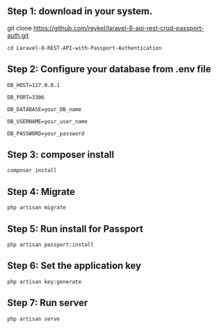<h2>Step 1: download in your system.</h2>  

git clone https://github.com/reykel/laravel-8-api-rest-crud-passport-auth.git

    cd Laravel-8-REST-API-with-Passport-Authentication

<h2>Step 2: Configure your database from .env file</h2> 

    DB_HOST=127.0.0.1

    DB_PORT=3306
    
    DB_DATABASE=your_DB_name
    
    DB_USERNAME=your_user_name
    
    DB_PASSWORD=your_password

<h2>Step 3: composer install</h2> 
    
    composer install

<h2>Step 4: Migrate</h2> 
    
    php artisan migrate

<h2>Step 5: Run install for Passport</h2>  

    php artisan passport:install

<h2>Step 6: Set the application key</h2>  

    php artisan key:generate

<h2>Step 7: Run server</h2>  

    php artisan serve


